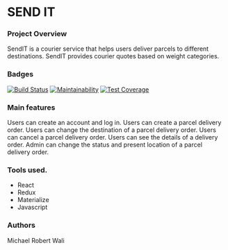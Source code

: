 # SEND IT
### Project Overview
SendIT is a courier service that helps users deliver parcels to different destinations.
SendIT provides courier quotes based on weight categories.
### Badges

[![Build Status](https://travis-ci.org/walimike/Send-it-react.svg?branch=develop)](https://travis-ci.org/walimike/Send-it-react)
[![Maintainability](https://api.codeclimate.com/v1/badges/01fbb7dee06ee331ab58/maintainability)](https://codeclimate.com/github/walimike/Send-it-react/maintainability)
[![Test Coverage](https://api.codeclimate.com/v1/badges/01fbb7dee06ee331ab58/test_coverage)](https://codeclimate.com/github/walimike/Send-it-react/test_coverage)


### Main features
Users can create an account and log in.
Users can create a parcel delivery order.
Users can change the destination of a parcel delivery order.
Users can cancel a parcel delivery order.
Users can see the details of a delivery order.
Admin can change the status and present location of a parcel delivery order.
### Tools used.
- React
- Redux
- Materialize
- Javascript
### Authors
Michael Robert Wali
